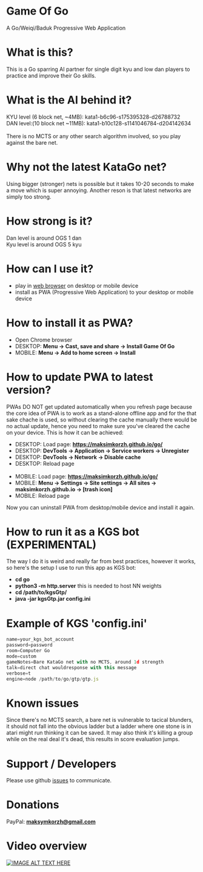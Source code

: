 # Game Of Go
A Go/Weiqi/Baduk Progressive Web Application

# What is this?
This is a Go sparring AI partner for single digit kyu and
low dan players to practice and improve their Go skills.

# What is the AI behind it?
KYU level (6 block net, ~4MB): kata1-b6c96-s175395328-d26788732<br>
DAN level:(10 block net ~11MB): kata1-b10c128-s1141046784-d204142634<br><br>
There is no MCTS or any other search algorithm involved, so you play against the bare net.

# Why not the latest KataGo net?
Using bigger (stronger) nets is possible but it takes
10-20 seconds to make a move which is super annoying.
Another reson is that latest networks are simply too strong.

# How strong is it?
Dan level is around OGS 1 dan<br>
Kyu level is around OGS 5 kyu<br>

# How can I use it?
 - play in <a href="https://maksimkorzh.github.io/go/">web browser</a> on desktop or mobile device
 - install as PWA (Progressive Web Application) to your desktop or mobile device

# How to install it as PWA?
 - Open Chrome browser
 - DESKTOP: **Menu -> Cast, save and share -> Install Game Of Go**
 - MOBILE: **Menu -> Add to home screen -> Install**

# How to update PWA to latest version?
PWAs DO NOT get updated automatically when you refresh page because the core idea of PWA
is to work as a stand-alone offline app and for the that sake chache is used, so without
clearing the cache manually there would be no actual update, hence you need to make sure
you've cleared the cache on your device. This is how it can be achieved:
<br>
 - DESKTOP: Load page: **https://maksimkorzh.github.io/go/**
 - DESKTOP: **DevTools -> Application -> Service workers -> Unregister**
 - DESKTOP: **DevTools -> Network -> Disable cache**
 - DESKTOP: Reload page
<br><br>
 - MOBILE: Load page: **https://maksimkorzh.github.io/go/**
 - MOBILE: **Menu -> Settings -> Site settings -> All sites -> maksimkorzh.github.io -> [trash icon]**
 - MOBILE: Reload page

 Now you can uninstall PWA from desktop/mobile device and install it again.

# How to run it as a KGS bot (EXPERIMENTAL)
The way I do it is weird and really far from best practices, however it works,
so here's the setup I use to run this app as KGS bot:
 - **cd go**
 - **python3 -m http.server** this is needed to host NN weights
 - **cd /path/to/kgsGtp/**
 - **java -jar kgsGtp.jar config.ini**

# Example of KGS 'config.ini'
```js
name=your_kgs_bot_account
password=password
room=Computer Go
mode=custom
gameNotes=Bare KataGo net with no MCTS, around 1d strength
talk=direct chat wouldresponse with this message
verbose=t
engine=node /path/to/go/gtp/gtp.js
```

# Known issues
Since there's no MCTS search, a bare net is vulnerable to tacical blunders,
it should not fall into the obvious ladder but a ladder where one stone is
in atari might run thinking it can be saved. It may also think it's killing a group
while on the real deal it's dead, this results in score evaluation jumps.

# Support / Developers
Please use github <a href="https://github.com/maksimKorzh/go/issues">issues</a> to communicate.

# Donations
PayPal: **maksymkorzh@gmail.com**

# Video overview
[![IMAGE ALT TEXT HERE](https://img.youtube.com/vi/5-ds-vygmRk/0.jpg)](https://www.youtube.com/watch?v=5-ds-vygmRk)
